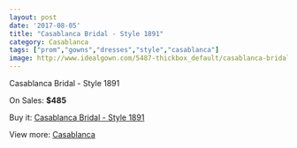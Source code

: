 ```yaml
---
layout: post
date: '2017-08-05'
title: "Casablanca Bridal - Style 1891"
category: Casablanca
tags: ["prom","gowns","dresses","style","casablanca"]
image: http://www.idealgown.com/5487-thickbox_default/casablanca-bridal-style-1891.jpg
---
```

Casablanca Bridal - Style 1891

On Sales: **$485**
<a href="https://www.idealgown.com/en/casablanca/2412-casablanca-bridal-style-1891.html"><amp-img layout="responsive" width="600" height="600" src="//www.idealgown.com/5487-thickbox_default/casablanca-bridal-style-1891.jpg" alt="Casablanca Bridal - Style 1891 0" /></a>
<a href="https://www.idealgown.com/en/casablanca/2412-casablanca-bridal-style-1891.html"><amp-img layout="responsive" width="600" height="600" src="//www.idealgown.com/5489-thickbox_default/casablanca-bridal-style-1891.jpg" alt="Casablanca Bridal - Style 1891 1" /></a>
<a href="https://www.idealgown.com/en/casablanca/2412-casablanca-bridal-style-1891.html"><amp-img layout="responsive" width="600" height="600" src="//www.idealgown.com/5488-thickbox_default/casablanca-bridal-style-1891.jpg" alt="Casablanca Bridal - Style 1891 2" /></a>

Buy it: [Casablanca Bridal - Style 1891](https://www.idealgown.com/en/casablanca/2412-casablanca-bridal-style-1891.html "Casablanca Bridal - Style 1891")

View more: [Casablanca](https://www.idealgown.com/en/31-casablanca "Casablanca")